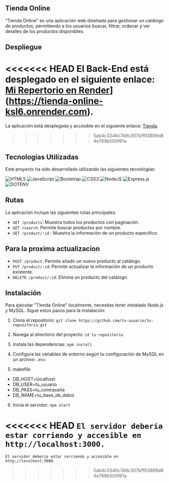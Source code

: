 

## Tienda Online
"Tienda Online" es una aplicación web diseñada para gestionar un catálogo de productos, permitiendo a los usuarios buscar, filtrar, ordenar y ver detalles de los productos disponibles.

## Despliegue
<<<<<<< HEAD
El Back-End está desplegado en el siguiente enlace: [Mi Repertorio en Render](https://mi-repertorio.onrender.com)](https://tienda-online-ksl6.onrender.com).
=======
La aplicación está desplegada y accesible en el siguiente enlace: [Tienda](https://ptecnicatonline.netlify.app/).
>>>>>>> 5ab4c3346c7d9c307bff93899d84e769b500f61a

## Tecnologías Utilizadas
Este proyecto ha sido desarrollado utilizando las siguientes tecnologías:

![HTML5](https://img.shields.io/badge/html5-%23E34F26.svg?style=for-the-badge&logo=html5&logoColor=white) ![JavaScript](https://img.shields.io/badge/javascript-%23323330.svg?style=for-the-badge&logo=javascript&logoColor=%23F7DF1E) ![Bootstrap](https://img.shields.io/badge/bootstrap-%238511FA.svg?style=for-the-badge&logo=bootstrap&logoColor=white) ![CSS3](https://img.shields.io/badge/css3-%231572B6.svg?style=for-the-badge&logo=css3&logoColor=white) ![NodeJS](https://img.shields.io/badge/node.js-6DA55F?style=for-the-badge&logo=node.js&logoColor=white) ![Express.js](https://img.shields.io/badge/express.js-%23404d59.svg?style=for-the-badge&logo=express&logoColor=%2361DAFB)![DOTENV](https://img.shields.io/badge/dotenv-0000?style=for-the-badge&logo=dotenv&logoColor=fff&color=b0a321) 

## Rutas
La aplicación incluye las siguientes rutas principales:

- `GET /products`: Muestra todos los productos con paginación.
- `GET /search`: Permite buscar productos por nombre.
- `GET /product/:id` : Muestra la información de un producto específico.

## Para la proxima actualizacion
- `POST /product`: Permite añadir un nuevo producto al catálogo.
- `PUT /product/:id`: Permite actualizar la información de un producto existente.
- `DELETE /product/:id`: Elimina un producto del catálogo.

## Instalación
Para ejecutar "Tienda Online" localmente, necesitas tener instalado Node.js y MySQL. Sigue estos pasos para la instalación:

1. Clona el repositorio:
    `git clone https://github.com/tu-usuario/tu-repositorio.git`

2. Navega al directorio del proyecto:
    `cd tu-repositorio`

3. Instala las dependencias:
    `npm install`

4. Configura las variables de entorno según tu configuración de MySQL en un archivo
    `.env`:

5. makefile

- DB_HOST=localhost
- DB_USER=tu_usuario
- DB_PASS=tu_contraseña
- DB_NAME=tu_base_de_datos

6. Inicia el servidor:
`npm start`

<<<<<<< HEAD
`El servidor debería estar corriendo y accesible en http://localhost:3000.`
=======
`El servidor debería estar corriendo y accesible en http://localhost:3000.`
>>>>>>> 5ab4c3346c7d9c307bff93899d84e769b500f61a
